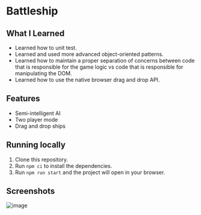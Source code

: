 # Battleship

## What I Learned

- Learned how to unit test.
- Learned and used more advanced object-oriented patterns.
- Learned how to maintain a proper separation of concerns between code that is responsible for the game logic vs code that is responsible for manipulating the DOM.
- Learned how to use the native browser drag and drop API.

## Features

- Semi-intelligent AI
- Two player mode
- Drag and drop ships

## Running locally

1. Clone this repository.
2. Run `npm ci` to install the dependencies.
3. Run `npm run start` and the project will open in your browser.

## Screenshots

![image](https://github.com/nikitarevenco/battleship/assets/154856872/3e1e9c82-3ef4-4874-a68c-99dd1d843934)
